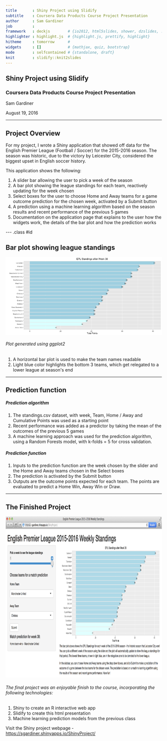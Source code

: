 ```yaml
---
title       : Shiny Project using Slidify 
subtitle    : Coursera Data Products Course Project Presentation
author      : Sam Gardiner
job         : 
framework   : deckjs        # {io2012, html5slides, shower, dzslides, ...}
highlighter : highlight.js  # {highlight.js, prettify, highlight}
hitheme     : tomorrow      # 
widgets     : []            # {mathjax, quiz, bootstrap}
mode        : selfcontained # {standalone, draft}
knit        : slidify::knit2slides
---
```


##  Shiny Project using Slidify
<h3>Coursera Data Products Course Project Presentation</h3>


Sam Gardiner

August 19, 2016

---

## Project Overview

For my project, I wrote a Shiny application that showed off data for the English Premier League (Football / Soccer) for the 2015-2016 season.  The season was historic, due to the victory by Leicester City, considered the biggest upset in English soccer history.  

This application shows the following:

1. A slider bar allowing the user to pick a week of the season
2. A bar plot showing the league standings for each team, reactively updating for the week chosen
3. Select boxes for the user to choose Home and Away teams for a game outcome prediction for the chosen week, activated by a Submit button
4. A prediction using a machine learning algorithm based on the season results and recent performance of the previous 5 games
5. Documentation on the application page that explains to the user how the widgets work, the details of the bar plot and how the prediction works

--- .class #id 

## Bar plot showing league standings

<img src="assets/fig/unnamed-chunk-1-1.png" title="plot of chunk unnamed-chunk-1" alt="plot of chunk unnamed-chunk-1" width="1100px" style="display: block; margin: auto;" />

<h6>Plot generated using ggplot2</h6>

1. A horizontal bar plot is used to make the team names readable
2. Light blue color highlights the bottom 3 teams, which get relegated to a lower league at season's end

---

## Prediction function

<h5>Prediction algorithm</h5>

1. The standings.csv dataset, with week, Team, Home / Away and Cumulative Points was used as a starting point
2. Recent performance was added as a predictor by taking the mean of the outcomes of the previous 5 games
3. A machine learning approach was used for the prediction algorithm, using a Random Forests model, with k-folds = 5 for cross validation.

<h5>Prediction function</h5>

1. Inputs to the prediction function are the week chosen by the slider and the Home and Away teams chosen in the Select boxes
2. The prediction is activated by the Submit button
3. Outputs are the outcome points expected for each team.  The points are evaluated to predict a Home Win, Away Win or Draw.

---

## The Finished Project
<img width=1000px height=520px src="ScrnShot.png"></img>

<h6>The final project was an enjoyable finish to the course, incorporating the following technologies:</h6>

1. Shiny to create an R interactive web app
2. Slidify to create this html presentation
3. Machine learning prediction models from the previous class

Visit the Shiny project webpage - https://sgardiner.shinyapps.io/ShinyProject/



